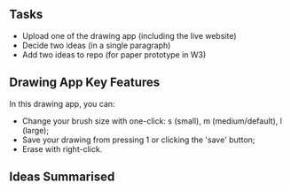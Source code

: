 ## Tasks
- Upload one of the drawing app (including the live website)
- Decide two ideas (in a single paragraph)
- Add two ideas to repo (for paper prototype in W3)

## Drawing App Key Features
In this drawing app, you can:
- Change your brush size with one-click: s (small), m (medium/default), l (large);
- Save your drawing from pressing 1 or clicking the 'save' button;
- Erase with right-click.

## Ideas Summarised
